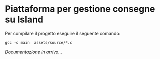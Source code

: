# Piattaforma per gestione consegne su Island
Per compilare il progetto eseguire il seguente comando:

    gcc -o main  assets/source/*.c
    
   
*Documentazione in arrivo...*
